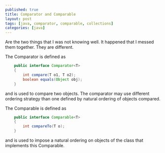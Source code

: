 ```yaml
---
published: true
title: Comparator and Comparable
layout: post
tags: [java, comparator, comparable, collections]
categories: [java]
---
```

Are the two things that I was not knowing well. It happened that I messed them together. They are different. 

The Comparator is defined as 

```java
    public interface Comparator<T> 
    {
        int compare(T o1, T o2);
        boolean equals(Object obj);
    }
```

and is used to compare two objects. The comparator may use different ordering strategy than one defined by natural ordering of objects compared.

The Comparable is defined as

```java
    public interface Comparable<T>
    {
        int compareTo(T o);
    }
```

and is used to impose a natural ordering on objects of the class that implements this Comparable.